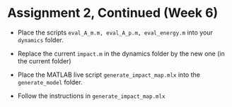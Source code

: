 # Assignment 2, Continued (Week 6)

- Place the scripts ```eval_A_m.m, eval_A_p.m, eval_energy.m``` into your ```dynamics``` folder. 

- Replace the current ``impact.m`` in the dynamics folder by the new one (in the current folder)
- Place the MATLAB live script ``generate_impact_map.mlx`` into the ``generate_model`` folder. 
- Follow the instructions in ``generate_impact_map.mlx`` 